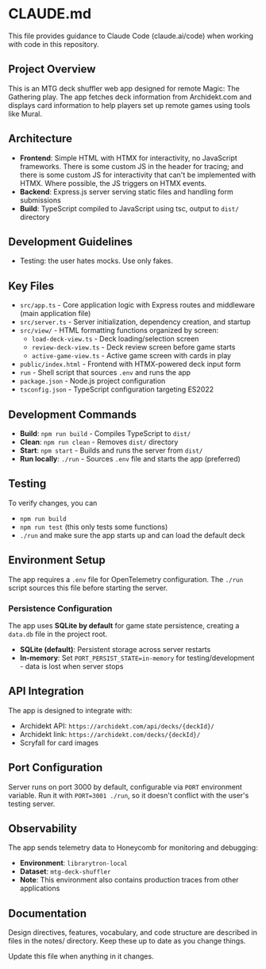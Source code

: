 # CLAUDE.md

This file provides guidance to Claude Code (claude.ai/code) when working with code in this repository.

## Project Overview

This is an MTG deck shuffler web app designed for remote Magic: The Gathering play. The app fetches deck information from Archidekt.com and displays card information to help players set up remote games using tools like Mural.

## Architecture

- **Frontend**: Simple HTML with HTMX for interactivity, no JavaScript frameworks. There is some custom JS in the header for tracing; and there is some custom JS for interactivity that can't be implemented with HTMX. Where possible, the JS triggers on HTMX events.
- **Backend**: Express.js server serving static files and handling form submissions
- **Build**: TypeScript compiled to JavaScript using tsc, output to `dist/` directory

## Development Guidelines

- Testing: the user hates mocks. Use only fakes.

## Key Files

- `src/app.ts` - Core application logic with Express routes and middleware (main application file)
- `src/server.ts` - Server initialization, dependency creation, and startup
- `src/view/` - HTML formatting functions organized by screen:
  - `load-deck-view.ts` - Deck loading/selection screen
  - `review-deck-view.ts` - Deck review screen before game starts
  - `active-game-view.ts` - Active game screen with cards in play
- `public/index.html` - Frontend with HTMX-powered deck input form
- `run` - Shell script that sources `.env` and runs the app
- `package.json` - Node.js project configuration
- `tsconfig.json` - TypeScript configuration targeting ES2022

## Development Commands

- **Build**: `npm run build` - Compiles TypeScript to `dist/`
- **Clean**: `npm run clean` - Removes `dist/` directory
- **Start**: `npm start` - Builds and runs the server from `dist/`
- **Run locally**: `./run` - Sources `.env` file and starts the app (preferred)

## Testing

To verify changes, you can

- `npm run build`
- `npm run test` (this only tests some functions)
- `./run` and make sure the app starts up and can load the default deck

## Environment Setup

The app requires a `.env` file for OpenTelemetry configuration. The `./run` script sources this file before starting the server.

### Persistence Configuration

The app uses **SQLite by default** for game state persistence, creating a `data.db` file in the project root.

- **SQLite (default)**: Persistent storage across server restarts
- **In-memory**: Set `PORT_PERSIST_STATE=in-memory` for testing/development - data is lost when server stops

## API Integration

The app is designed to integrate with:

- Archidekt API: `https://archidekt.com/api/decks/{deckId}/`
- Archidekt link: `https://archidekt.com/decks/{deckId}/`
- Scryfall for card images

## Port Configuration

Server runs on port 3000 by default, configurable via `PORT` environment variable. Run it with `PORT=3001 ./run`, so it doesn't conflict with the user's testing server.

## Observability

The app sends telemetry data to Honeycomb for monitoring and debugging:

- **Environment**: `librarytron-local`
- **Dataset**: `mtg-deck-shuffler`
- **Note**: This environment also contains production traces from other applications

## Documentation

Design directives, features, vocabulary, and code structure are described in files in the notes/ directory. Keep these up to date as you change things.

Update this file when anything in it changes.
